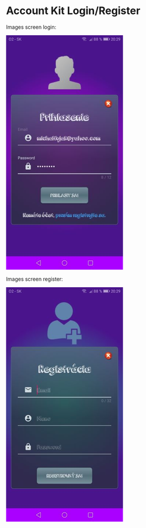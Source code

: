 # Account Kit Login/Register

Images screen login:

![alt text](https://github.com/michalfujak/ExampleAccountKitLogin/blob/master/design_solutions/screeshot/screen_login.jpg "Login")

Images screen register:

![alt text](https://github.com/michalfujak/ExampleAccountKitLogin/blob/master/design_solutions/screeshot/screen_register.jpg "Register")
